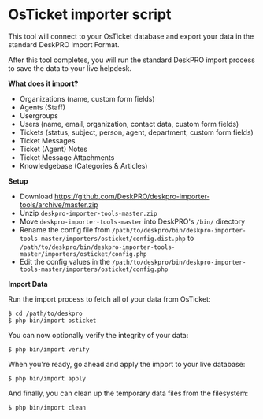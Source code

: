 OsTicket importer script
========================

This tool will connect to your OsTicket database and export your data in the standard DeskPRO Import Format.

After this tool completes, you will run the standard DeskPRO import process to save the data to your live helpdesk.

**What does it import?**

* Organizations (name, custom form fields)
* Agents (Staff)
* Usergroups
* Users (name, email, organization, contact data, custom form fields)
* Tickets (status, subject, person, agent, department, custom form fields)
* Ticket Messages
* Ticket (Agent) Notes
* Ticket Message Attachments
* Knowledgebase (Categories & Articles)

**Setup**

* Download https://github.com/DeskPRO/deskpro-importer-tools/archive/master.zip
* Unzip `deskpro-importer-tools-master.zip`
* Move `deskpro-importer-tools-master` into DeskPRO's `/bin/` directory
* Rename the config file from `/path/to/deskpro/bin/deskpro-importer-tools-master/importers/osticket/config.dist.php` to `/path/to/deskpro/bin/deskpro-importer-tools-master/importers/osticket/config.php`
* Edit the config values in the `/path/to/deskpro/bin/deskpro-importer-tools-master/importers/osticket/config.php`

**Import Data**

Run the import process to fetch all of your data from OsTicket:

    $ cd /path/to/deskpro
    $ php bin/import osticket

You can now optionally verify the integrity of your data:

    $ php bin/import verify

When you're ready, go ahead and apply the import to your live database:

    $ php bin/import apply

And finally, you can clean up the temporary data files from the filesystem:

    $ php bin/import clean
